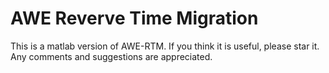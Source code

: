# AWE Reverve Time Migration
This is a matlab version of AWE-RTM. If you think it is useful, please star it. Any comments and suggestions are appreciated.
